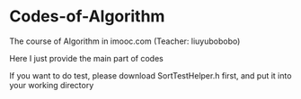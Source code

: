 # Codes-of-Algorithm
The course of Algorithm in imooc.com (Teacher: liuyubobobo)

Here I just provide the main part of codes


If you want to do test, please download SortTestHelper.h first, 
and put it into your working directory
